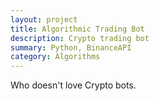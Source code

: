 ```yaml
---
layout: project
title: Algorithmic Trading Bot
description: Crypto trading bot
summary: Python, BinanceAPI
category: Algorithms
---
```


Who doesn't love Crypto bots.
